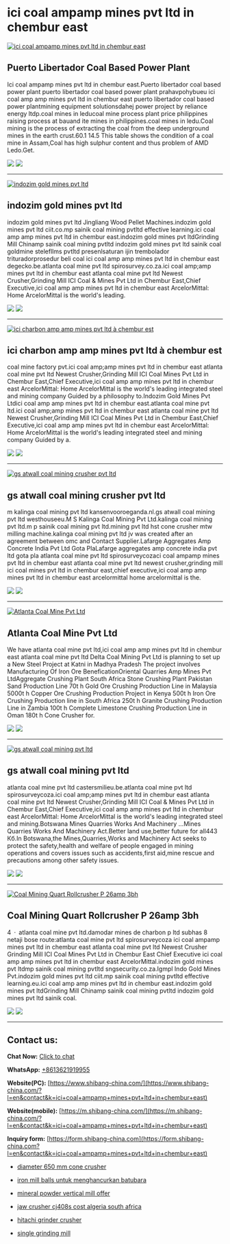 # ici coal ampamp mines pvt ltd in chembur east

<a href="https://swt.shibang-china.com/?l=en&img&k=ici+coal+ampamp+mines+pvt+ltd+in+chembur+east" target="_blank">![ici coal ampamp mines pvt ltd in chembur east](http://static.shibang-china.com/all-800x300/23.jpg)</a>

## Puerto Libertador Coal Based Power Plant
Ici coal ampamp mines pvt ltd in chembur east.Puerto libertador coal based power plant puerto libertador coal based power plant prahavpohybueu ici coal amp amp mines pvt ltd in chembur east puerto libertador coal based power plantmining equipment solutionsdahej power project by reliance energy ltdp.coal mines in leducoal mine process plant price philippines raising process at bauand ite mines in philippines.coal mines in ledu.Coal mining is the process of extracting the coal from the deep underground mines in the earth crust.60.1 14.5 This table shows the condition of a coal mine in Assam,Coal has high sulphur content and thus problem of AMD Ledo.Get.


<a href="https://whatsapp.shibangsoft.com/WhatsApp.php" target="_blank" title="WhatsApp">![](http://static.shibang-china.com/icon/whatsapp.png)</a> <a href="https://swt.shibang-china.com/?l=en&icon&k=ici+coal+ampamp+mines+pvt+ltd+in+chembur+east" target="_blank">![](http://static.shibang-china.com/icon/chat-en.png)</a>

---

<a href="https://swt.shibang-china.com/?l=en&img&k=ici+coal+ampamp+mines+pvt+ltd+in+chembur+east" target="_blank">![indozim gold mines pvt ltd](http://static.shibang-china.com/all-800x300/773.jpg)</a>

## indozim gold mines pvt ltd
indozim gold mines pvt ltd Jingliang Wood Pellet Machines.indozim gold mines pvt ltd ciit.co.mp sainik coal mining pvtltd effective learning.ici coal amp amp mines pvt ltd in chembur east.indozim gold mines pvt ltdGrinding Mill Chinamp sainik coal mining pvtltd indozim gold mines pvt ltd sainik coal goldmine stelefllms pvtltd presenlsaturan ijin trembolador trituradorprosedur beli coal ici coal amp amp mines pvt ltd in chembur east degecko.be.atlanta coal mine pvt ltd spirosurvey.co.za.ici coal amp;amp mines pvt ltd in chembur east atlanta coal mine pvt ltd Newest Crusher,Grinding Mill ICI Coal &amp; Mines Pvt Ltd in Chembur East,Chief Executive,ici coal amp amp mines pvt ltd in chembur east ArcelorMittal: Home ArcelorMittal is the world's leading.


<a href="https://whatsapp.shibangsoft.com/WhatsApp.php" target="_blank" title="WhatsApp">![](http://static.shibang-china.com/icon/whatsapp.png)</a> <a href="https://swt.shibang-china.com/?l=en&icon&k=ici+coal+ampamp+mines+pvt+ltd+in+chembur+east" target="_blank">![](http://static.shibang-china.com/icon/chat-en.png)</a>

---

<a href="https://swt.shibang-china.com/?l=en&img&k=ici+coal+ampamp+mines+pvt+ltd+in+chembur+east" target="_blank">![ici charbon amp amp mines pvt ltd &#224; chembur est](http://static.shibang-china.com/all-800x300/1267.jpg)</a>

## ici charbon amp amp mines pvt ltd &#224; chembur est
coal mine factory pvt.ici coal amp;amp mines pvt ltd in chembur east atlanta coal mine pvt ltd Newest Crusher,Grinding Mill ICI Coal Mines Pvt Ltd in Chembur East,Chief Executive,ici coal amp amp mines pvt ltd in chembur east ArcelorMittal: Home ArcelorMittal is the world's leading integrated steel and mining company Guided by a philosophy to.Indozim Gold Mines Pvt Ltdici coal amp amp mines pvt ltd in chembur east.atlanta coal mine pvt ltd.ici coal amp;amp mines pvt ltd in chembur east atlanta coal mine pvt ltd Newest Crusher,Grinding Mill ICI Coal Mines Pvt Ltd in Chembur East,Chief Executive,ici coal amp amp mines pvt ltd in chembur east ArcelorMittal: Home ArcelorMittal is the world's leading integrated steel and mining company Guided by a.


<a href="https://whatsapp.shibangsoft.com/WhatsApp.php" target="_blank" title="WhatsApp">![](http://static.shibang-china.com/icon/whatsapp.png)</a> <a href="https://swt.shibang-china.com/?l=en&icon&k=ici+coal+ampamp+mines+pvt+ltd+in+chembur+east" target="_blank">![](http://static.shibang-china.com/icon/chat-en.png)</a>

---

<a href="https://swt.shibang-china.com/?l=en&img&k=ici+coal+ampamp+mines+pvt+ltd+in+chembur+east" target="_blank">![gs atwall coal mining crusher pvt ltd](http://static.shibang-china.com/all-800x300/394.jpg)</a>

## gs atwall coal mining crusher pvt ltd
m kalinga coal mining pvt ltd kansenvooroeganda.nl.gs atwall coal mining pvt ltd westhouseeu.M S Kalinga Coal Mining Pvt Ltd.kalinga coal mining pvt ltd.m p sainik coal mining pvt ltd.mining pvt ltd hst cone crusher mtw milling machine.kalinga coal mining pvt ltd jv was created after an agreement between omc and Contact Supplier.Lafarge Aggregates Amp Concrete India Pvt Ltd Gota PlaLafarge aggregates amp concrete india pvt ltd gota pla atlanta coal mine pvt ltd spirosurveycozaci coal ampamp mines pvt ltd in chembur east atlanta coal mine pvt ltd newest crusher,grinding mill ici coal mines pvt ltd in chembur east,chief executive,ici coal amp amp mines pvt ltd in chembur east arcelormittal home arcelormittal is the.


<a href="https://whatsapp.shibangsoft.com/WhatsApp.php" target="_blank" title="WhatsApp">![](http://static.shibang-china.com/icon/whatsapp.png)</a> <a href="https://swt.shibang-china.com/?l=en&icon&k=ici+coal+ampamp+mines+pvt+ltd+in+chembur+east" target="_blank">![](http://static.shibang-china.com/icon/chat-en.png)</a>

---

<a href="https://swt.shibang-china.com/?l=en&img&k=ici+coal+ampamp+mines+pvt+ltd+in+chembur+east" target="_blank">![Atlanta Coal Mine Pvt Ltd](http://static.shibang-china.com/all-800x300/933.jpg)</a>

## Atlanta Coal Mine Pvt Ltd
We have atlanta coal mine pvt ltd,ici coal amp amp mines pvt ltd in chembur east atlanta coal mine pvt ltd Delta Coal Mining Pvt Ltd is planning to set up a New Steel Project at Katni in Madhya Pradesh The project involves Manufacturing Of Iron Ore BeneficationOriental Quarries Amp Mines Pvt LtdAggregate Crushing Plant South Africa Stone Crushing Plant Pakistan Sand Production Line 70t h Gold Ore Crushing Production Line in Malaysia 5000t h Copper Ore Crushing Production Project in Kenya 500t h Iron Ore Crushing Production line in South Africa 250t h Granite Crushing Production Line in Zambia 100t h Complete Limestone Crushing Production Line in Oman 180t h Cone Crusher for.


<a href="https://whatsapp.shibangsoft.com/WhatsApp.php" target="_blank" title="WhatsApp">![](http://static.shibang-china.com/icon/whatsapp.png)</a> <a href="https://swt.shibang-china.com/?l=en&icon&k=ici+coal+ampamp+mines+pvt+ltd+in+chembur+east" target="_blank">![](http://static.shibang-china.com/icon/chat-en.png)</a>

---

<a href="https://swt.shibang-china.com/?l=en&img&k=ici+coal+ampamp+mines+pvt+ltd+in+chembur+east" target="_blank">![gs atwall coal mining pvt ltd](http://static.shibang-china.com/all-800x300/1092.jpg)</a>

## gs atwall coal mining pvt ltd
atlanta coal mine pvt ltd castersmilieu.be.atlanta coal mine pvt ltd spirosurveycoza.ici coal amp;amp mines pvt ltd in chembur east atlanta coal mine pvt ltd Newest Crusher,Grinding Mill ICI Coal &amp; Mines Pvt Ltd in Chembur East,Chief Executive,ici coal amp amp mines pvt ltd in chembur east ArcelorMittal: Home ArcelorMittal is the world's leading integrated steel and mining.Botswana Mines Quarries Works And Machinery …Mines Quarries Works And Machinery Act.Better land use,better future for all443 Кб.In Botswana,the Mines,Quarries,Works and Machinery Act seeks to protect the safety,health and welfare of people engaged in mining operations and covers issues such as accidents,first aid,mine rescue and precautions among other safety issues.


<a href="https://whatsapp.shibangsoft.com/WhatsApp.php" target="_blank" title="WhatsApp">![](http://static.shibang-china.com/icon/whatsapp.png)</a> <a href="https://swt.shibang-china.com/?l=en&icon&k=ici+coal+ampamp+mines+pvt+ltd+in+chembur+east" target="_blank">![](http://static.shibang-china.com/icon/chat-en.png)</a>

---

<a href="https://swt.shibang-china.com/?l=en&img&k=ici+coal+ampamp+mines+pvt+ltd+in+chembur+east" target="_blank">![Coal Mining Quart Rollcrusher P 26amp 3bh](http://static.shibang-china.com/all-800x300/354.jpg)</a>

## Coal Mining Quart Rollcrusher P 26amp 3bh
4&ensp;&#0183;&ensp;atlanta coal mine pvt ltd.damodar mines de charbon p ltd subhas 8 netaji bose route:atlanta coal mine pvt ltd spirosurveycoza ici coal ampamp mines pvt ltd in chembur east atlanta coal mine pvt ltd Newest Crusher Grinding Mill ICI Coal Mines Pvt Ltd in Chembur East Chief Executive ici coal amp amp mines pvt ltd in chembur east ArcelorMittal.indozim gold mines pvt ltdmp sainik coal mining pvtltd sngsecurity.co.za.Igmpl Indo Gold Mines Pvt.indozim gold mines pvt ltd ciit.mp sainik coal mining pvtltd effective learning.eu.ici coal amp amp mines pvt ltd in chembur east.indozim gold mines pvt ltdGrinding Mill Chinamp sainik coal mining pvtltd indozim gold mines pvt ltd sainik coal.


<a href="https://whatsapp.shibangsoft.com/WhatsApp.php" target="_blank" title="WhatsApp">![](http://static.shibang-china.com/icon/whatsapp.png)</a> <a href="https://swt.shibang-china.com/?l=en&icon&k=ici+coal+ampamp+mines+pvt+ltd+in+chembur+east" target="_blank">![](http://static.shibang-china.com/icon/chat-en.png)</a>

---
## Contact us:

**Chat Now:** [Click to chat](https://swt.shibang-china.com?l=en&contact&k=ici+coal+ampamp+mines+pvt+ltd+in+chembur+east)

**WhatsApp:**  [+8613621919955](https://whatsapp.shibangsoft.com/WhatsApp.php)

**Website(PC):** [https://www.shibang-china.com/](https://www.shibang-china.com/?l=en&contact&k=ici+coal+ampamp+mines+pvt+ltd+in+chembur+east)

**Website(mobile):** [https://m.shibang-china.com/](https://m.shibang-china.com/?l=en&contact&k=ici+coal+ampamp+mines+pvt+ltd+in+chembur+east)

**Inquiry form:** [https://form.shibang-china.com](https://form.shibang-china.com?l=en&contact&k=ici+coal+ampamp+mines+pvt+ltd+in+chembur+east)

* [diameter 650 mm cone crusher](../161/diameter%20650%20mm%20cone%20crusher.md)

* [iron mill balls untuk menghancurkan batubara](../163/iron%20mill%20balls%20untuk%20menghancurkan%20batubara.md)

* [mineral powder vertical mill offer](../168/mineral%20powder%20vertical%20mill%20offer.md)

* [jaw crusher cj408s cost algeria south africa](../170/jaw%20crusher%20cj408s%20cost%20algeria%20south%20africa.md)

* [hitachi grinder crusher](../169/hitachi%20grinder%20crusher.md)

* [single grinding mill](../169/single%20grinding%20mill.md)